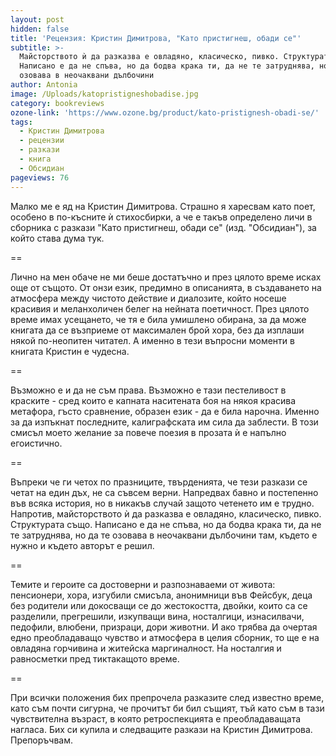 ```yaml
---
layout: post
hidden: false
title: 'Рецензия: Кристин Димитрова, "Като пристигнеш, обади се"'
subtitle: >-
  Майсторството ѝ да разказва е овладяно, класическо, пивко. Структурата също.
  Написано е да не спъва, но да бодва крака ти, да не те затруднява, но да те
  озовава в неочаквани дълбочини
author: Antonia
image: /Uploads/katopristigneshobadise.jpg
category: bookreviews
ozone-link: 'https://www.ozone.bg/product/kato-pristignesh-obadi-se/'
tags:
  - Кристин Димитрова
  - рецензии
  - разкази
  - книга
  - Обсидиан
pageviews: 76
---
```

Малко ме е яд на Кристин Димитрова. Страшно я харесвам като поет, особено в по-късните ѝ стихосбирки, а че е такъв определено личи в сборника с разкази "Като пристигнеш, обади се" (изд. "Обсидиан"), за който става дума тук. 

\==

Лично на мен обаче не ми беше достатъчно и през цялото време исках още от същото. От онзи език, предимно в описанията, в създаването на атмосфера между чистото действие и диалозите, който носеше красивия и меланхоличен белег на нейната поетичност. През цялото време имах усещането, че тя е била умишлено обирана, за да може книгата да се възприеме от максимален брой хора, без да изплаши някой по-неопитен читател. А именно в тези въпросни моменти в книгата Кристин е чудесна.

\==

Възможно е и да не съм права. Възможно е тази пестеливост в краските - сред които е капната наситената боя на някоя красива метафора, гъсто сравнение, образен език - да е била нарочна. Именно за да изпъкнат последните, калиграфската им сила да заблести. В този смисъл моето желание за повече поезия в прозата ѝ е напълно егоистично.

\==

Въпреки че ги четох по празниците, твърденията, че тези разкази се четат на един дъх, не са съвсем верни. Напредвах бавно и постепенно във всяка история, но в никакъв случай защото четенето им е трудно. Напротив, майсторството ѝ да разказва е овладяно, класическо, пивко. Структурата също. Написано е да не спъва, но да бодва крака ти, да не те затруднява, но да те озовава в неочаквани дълбочини там, където е нужно и където авторът е решил.

\==

Темите и героите са достоверни и разпознаваеми от живота: пенсионери, хора, изгубили смисъла, анонимници във Фейсбук, деца без родители или докосващи се до жестокостта, двойки, които са се разделили, прегрешили, изкупващи вина, носталгици, изнасилвачи, педофили, влюбени, призраци, дори животни. И ако трябва да очертая едно преобладаващо чувство и атмосфера в целия сборник, то ще е на овладяна горчивина и житейска маргиналност. На носталгия и равносметки пред тиктакащото време.

\==

При всички положения бих препрочела разказите след известно време, като съм почти сигурна, че прочитът би бил същият, тъй като съм в тази чувствителна възраст, в която ретроспекцията е преобладаващата нагласа. Бих си купила и следващите разкази на Кристин Димитрова. Препоръчвам.
